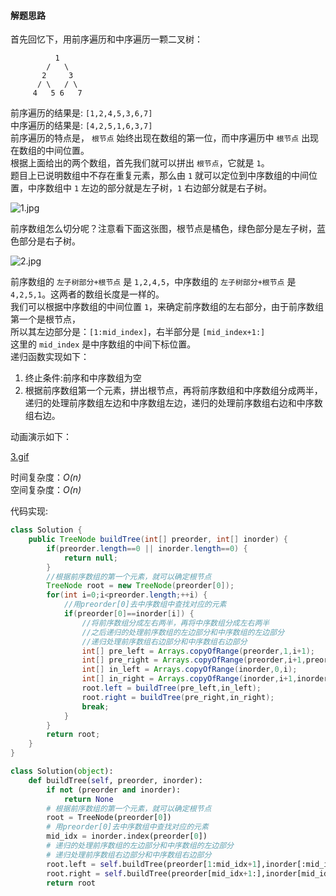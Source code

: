 
#### 解题思路
首先回忆下，用前序遍历和中序遍历一颗二叉树：   
```
	      1
	    /   \
	   2     3
	  / \   / \ 
	 4   5 6   7
```
前序遍历的结果是: ```[1,2,4,5,3,6,7]```    
中序遍历的结果是: ```[4,2,5,1,6,3,7]```    
前序遍历的特点是， ```根节点``` 始终出现在数组的第一位，而中序遍历中 ```根节点``` 出现在数组的中间位置。   
根据上面给出的两个数组，首先我们就可以拼出 ```根节点```，它就是 ```1```。   
题目上已说明数组中不存在重复元素，那么由 ```1``` 就可以定位到中序数组的中间位置，中序数组中 ```1``` 左边的部分就是左子树，```1``` 右边部分就是右子树。   

![1.jpg](https://pic.leetcode-cn.com/19e17e9aabb2748620d4ed4d9a27d767aa9f02e0d77df9c6a9134d54c667916f-1.jpg)

前序数组怎么切分呢？注意看下面这张图，根节点是橘色，绿色部分是左子树，蓝色部分是右子树。   

![2.jpg](https://pic.leetcode-cn.com/beff309937462b352940c1925de8ff50c22b65bada872cf286b0228a45054ea2-2.jpg)

前序数组的 ```左子树部分+根节点``` 是 ```1,2,4,5```，中序数组的 ```左子树部分+根节点``` 是 ```4,2,5,1```。这两者的数组长度是一样的。      
我们可以根据中序数组的中间位置 ```1```，来确定前序数组的左右部分，由于前序数组第一个是根节点，   
所以其左边部分是：```[1:mid_index]```，右半部分是 ```[mid_index+1:]```      
这里的 ```mid_index``` 是中序数组的中间下标位置。   
递归函数实现如下：   
1. 终止条件:前序和中序数组为空   
2. 根据前序数组第一个元素，拼出根节点，再将前序数组和中序数组分成两半，递归的处理前序数组左边和中序数组左边，递归的处理前序数组右边和中序数组右边。   
   
动画演示如下：   

 [3.gif](https://pic.leetcode-cn.com/3c6f97a06b20b92779e1c503727e022a4aed11b28ab54d70233855fb54337894-3.gif)

时间复杂度：*O(n)*     
空间复杂度：*O(n)*   
   
代码实现:
```Java []
class Solution {
	public TreeNode buildTree(int[] preorder, int[] inorder) {
		if(preorder.length==0 || inorder.length==0) {
			return null;
		}
		//根据前序数组的第一个元素，就可以确定根节点
		TreeNode root = new TreeNode(preorder[0]);
		for(int i=0;i<preorder.length;++i) {
			//用preorder[0]去中序数组中查找对应的元素
			if(preorder[0]==inorder[i]) {
				//将前序数组分成左右两半，再将中序数组分成左右两半
				//之后递归的处理前序数组的左边部分和中序数组的左边部分
				//递归处理前序数组右边部分和中序数组右边部分
				int[] pre_left = Arrays.copyOfRange(preorder,1,i+1);
				int[] pre_right = Arrays.copyOfRange(preorder,i+1,preorder.length);
				int[] in_left = Arrays.copyOfRange(inorder,0,i);
				int[] in_right = Arrays.copyOfRange(inorder,i+1,inorder.length);
				root.left = buildTree(pre_left,in_left);
				root.right = buildTree(pre_right,in_right);
				break;
			}
		}
		return root;
	}
}
```
```Python []
class Solution(object):
	def buildTree(self, preorder, inorder):
		if not (preorder and inorder):
			return None
		# 根据前序数组的第一个元素，就可以确定根节点	
		root = TreeNode(preorder[0])
		# 用preorder[0]去中序数组中查找对应的元素
		mid_idx = inorder.index(preorder[0])
		# 递归的处理前序数组的左边部分和中序数组的左边部分
		# 递归处理前序数组右边部分和中序数组右边部分
		root.left = self.buildTree(preorder[1:mid_idx+1],inorder[:mid_idx])
		root.right = self.buildTree(preorder[mid_idx+1:],inorder[mid_idx+1:])
		return root
```   
   
